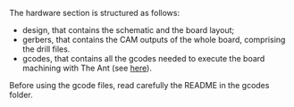 The hardware section is structured as follows:

- design, that contains the schematic and the board layout;
- gerbers, that contains the CAM outputs of the whole board, comprising the drill files.
- gcodes, that contains all the gcodes needed to execute the board machining with The Ant (see [here](https://www.youtube.com/channel/UCX44z-SSL7LzcB4xxgUdHHA)).

Before using the gcode files, read carefully the README in the gcodes folder.
